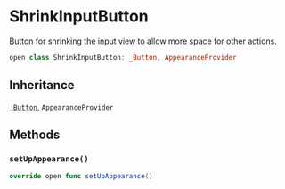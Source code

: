 # ShrinkInputButton

Button for shrinking the input view to allow more space for other actions.

``` swift
open class ShrinkInputButton: _Button, AppearanceProvider 
```

## Inheritance

[`_Button`](/_Button), `AppearanceProvider`

## Methods

### `setUpAppearance()`

``` swift
override open func setUpAppearance() 
```
